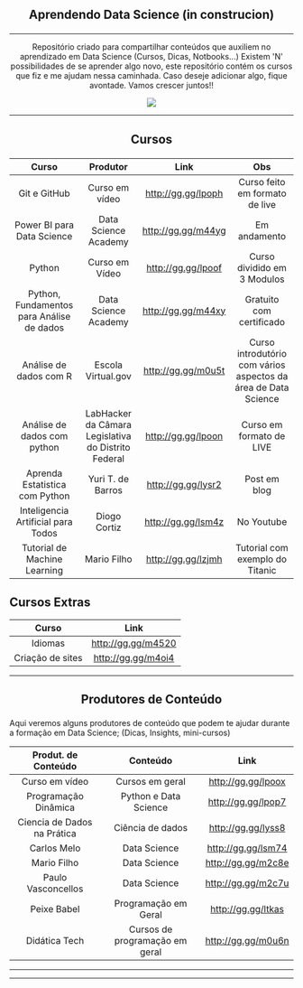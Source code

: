 ## <p align="center">Aprendendo Data Science (in construcion) </p>
---

<p align="center">
   Repositório criado para compartilhar conteúdos que auxiliem no aprendizado em Data Science (Cursos, Dicas, Notbooks...)
Existem 'N' possibilidades de se aprender algo novo, este repositório contém os cursos que fiz e me ajudam nessa caminhada. Caso deseje adicionar algo, fique avontade. Vamos crescer juntos!!
   
  </p>
 <p align="center">
  <img src="https://pa1.narvii.com/6528/46f16974a996ce82e6ed5a581f9d7e13e544ddc0_00.gif">
    </p>
    
---

## <p align="center">Cursos</p>

Curso|Produtor|Link|Obs
:---:|:---:|:---:|:---:|
Git e GitHub|Curso em vídeo|http://gg.gg/lpoph|Curso feito em formato de live
Power BI para Data Science| Data Science Academy| http://gg.gg/m44yg | Em andamento
Python|Curso em Vídeo| http://gg.gg/lpoof| Curso dividido em 3 Modulos
Python, Fundamentos para Análise de dados|Data Science Academy| http://gg.gg/m44xy| Gratuito com certificado
Análise de dados com R| Escola Virtual.gov| http://gg.gg/m0u5t| Curso introdutório com vários aspectos da área de Data Science
Análise de dados com python| LabHacker da Câmara Legislativa do Distrito Federal|http://gg.gg/lpoon|Curso em formato de LIVE
Aprenda Estatistica com Python| Yuri T. de Barros| http://gg.gg/lysr2| Post em blog
Inteligencia Artificial para Todos|Diogo Cortiz|http://gg.gg/lsm4z| No Youtube
Tutorial de Machine Learning| Mario Filho|http://gg.gg/lzjmh|Tutorial com exemplo do Titanic

## Cursos Extras
Curso|Link
:---:|:---:|
Idiomas | http://gg.gg/m4520
Criação de sites| http://gg.gg/m4oi4
---

## <p align="center"> Produtores de Conteúdo</p>
 Aqui veremos alguns produtores de conteúdo que podem te ajudar durante a formação em Data Science; (Dicas, Insights, mini-cursos)

 Produt. de Conteúdo|Conteúdo|Link
 :---:|:---:|:---:|
 Curso em vídeo|Cursos em geral|http://gg.gg/lpoox
 Programação Dinâmica|Python e Data Science|http://gg.gg/lpop7
 Ciencia de Dados na Prática|Ciência de dados|http://gg.gg/lyss8
  Carlos Melo|Data Science|http://gg.gg/lsm74
 Mario Filho|Data Science|http://gg.gg/m2c8e
 Paulo Vasconcellos|Data Science|http://gg.gg/m2c7u
 Peixe Babel|Programação em Geral|http://gg.gg/ltkas
 Didática Tech| Cursos de programação em geral| http://gg.gg/m0u6n
 ---

---
